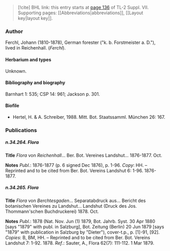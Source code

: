 > [!cite] BHL link: this entry starts at [page 136](https://www.biodiversitylibrary.org/item/103834#page/158/mode/1up) of TL-2 Suppl. VII.
> Supporting pages: [[Abbreviations|abbreviations]], [[Layout key|layout key]].

### Author

Ferchl, Johann (1810-1878), German forester ("k. b. Forstmeister a. D."), lived in Reichenhall. (*Ferchl*).

#### Herbarium and types

Unknown.

#### Bibliography and biography

Barnhart 1: 535; CSP 14: 961; Jackson p. 301.

#### Biofile

- Hertel, H. & A. Schreiber, 1988. Mitt. Bot. Staatssamml. München 26: 167.

### Publications

##### n.34.264. Flora

**Title**
*Flora* von *Reichenhall*... Ber. Bot. Vereines Landshut... 1876-1877. Oct.

**Notes**
*Publ*.: 1876-1877 (p. 6 signed Dec 1876), p. 1-96. *Copy*: HH. – Reprinted and to be cited from Ber. Bot. Vereins Landshut 6: 1-96. 1876-1877.

##### n.34.265. Flora

**Title**
*Flora* von *Berchtesgaden*... Separatabdruck aus... Bericht des botanischen Vereines zu Landshut... Landshut (Druck des Jos. Thommann'schen Buchdruckerei) 1878. Oct.

**Notes**
*Publ*.: 1878 (Nat. Nov. Jun (1) 1879, Bot. Jahrb. Syst. 30 Apr 1880 \[says "1879" with publ. in Salzburg\], Bot. Zeitung (Berlin) 20 Jun 1879 \[says "1879" with publication in Salzburg by "Dieter"), cover-t.p., p. \[1\]-91, \[92\]. *Copies*: B, BM, HH. – Reprinted and to be cited from Ber. Bot. Vereins Landshut 7: 1-92. 1878.
*Ref*.: Sauter, A., Flora 62(7): 111-112. 1 Mar 1879.

